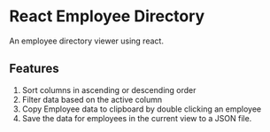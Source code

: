 # React Employee Directory
An employee directory viewer using react.

## Features
1. Sort columns in ascending or descending order
2. Filter data based on the active column
3. Copy Employee data to clipboard by double clicking an employee
4. Save the data for employees in the current view to a JSON file.



